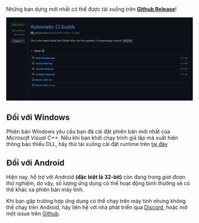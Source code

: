 Những bạn dựng mới nhất có thể được tải xuống trên [**Github Release**](https://github.com/EKA2L1/EKA2L1/releases/tag/continous)!

![release_shot](/assets/download/release_page.png)

## Đối với Windows

Phiên bản Windows yêu cầu bạn đã cài đặt phiên bản mới nhất của *Microsoft Visual C++*. Nếu khi bạn khởi chạy trình giả lập mà xuất hiện thông báo thiếu DLL,
hãy thử tải xuống cài đặt runtime trên [tại đây](https://support.microsoft.com/vi-vn/help/2977003/the-latest-supported-visual-c-downloads)

## Đối với Android

Hiện nay, hỗ trợ với Android **(đặc biệt là 32-bit)** còn đang trong *giai đoạn thử nghiệm*, do vậy, số lượng ứng dụng có thể hoạt động bình thường sẽ có thể khác xa phiên bản
máy tính.

Khi bạn gặp trường hợp ứng dụng có thể chạy trên máy tính nhưng không thể chạy trên Android, hãy liên hệ với nhà phát triển qua [Discord](https://discord.gg/5Bm5SJ9),
hoặc mở một issue trên [Github](https://github.com/EKA2L1/EKA2L1/issues).